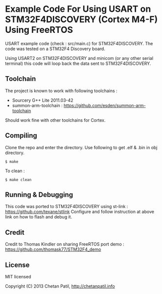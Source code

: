 Example Code For Using USART on STM32F4DISCOVERY (Cortex M4-F) Using FreeRTOS
========================

USART example code (check : src/main.c) for STM32F4DISCOVERY. The code was tested on a STM32F4 Discovery board.

Using USART2 on STM32F4DISCOVERY and minicom (or any other serial terminal) this code will loop back the data sent to STM32F4DISCOVERY.

Toolchain
---------

The project is known to work with following toolchains :

* Sourcery G++ Lite 2011.03-42
* summon-arm-toolchain : <https://github.com/esden/summon-arm-toolchain>

Should work fine with other toolchains for Cortex. 

Compiling
---------

Clone the repo and enter the directory. Use following to get .elf & .bin in obj directory.

    $ make

To clean : 

    $ make clean

Running & Debugging
-------

This code was ported to STM32F4DISCOVERY using st-link : <https://github.com/texane/stlink>
Configure and follow instruction at above link on how to flash and debug it.

Credit
------

Credit to Thomas Kindler on sharing FreeRTOS port demo : <https://github.com/thomask77/STM32F4_demo>

License
-------

MIT licensed

Copyright (C) 2013 Chetan Patil, http://chetanpatil.info

